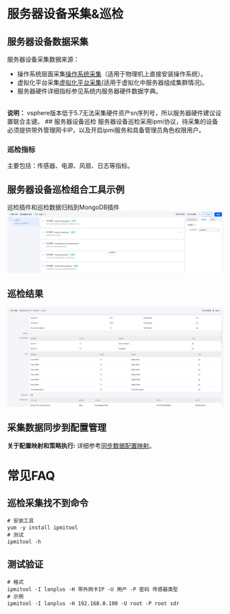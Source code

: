 # 服务器设备采集&巡检

## 服务器设备数据采集
服务器设备采集数据来源：
* 操作系统层面采集[操作系统采集](2.操作系统采集.md)（适用于物理机上直接安装操作系统）。
* 虚拟化平台采集[虚拟化平台采集](5.容器云平台采集.md)(适用于虚拟化中服务器组成集群情况)。
* 服务器硬件详细指标参见系统内服务器硬件数据字典。
<br>
<b>说明：</b> vsphere版本低于5.7无法采集硬件资产sn序列号，所以服务器硬件建议设置联合主键。
## 服务器设备巡检
服务器设备巡检采用ipmi协议，待采集的设备必须提供带外管理网卡IP，以及开启ipmi服务和具备管理员角色权限用户。

### 巡检指标
主要包括：传感器、电源、风扇、日志等指标。

## 服务器设备巡检组合工具示例
巡检插件和巡检数据归档到MongoDB插件
![img.png](images/7.serverdev_inspect_comb.png)

## 巡检结果
![img.png](images/7.serverdev_inspect_result.png)
## 采集数据同步到配置管理
<b>关于配置映射和策略执行:</b> 详细参考[同步数据配置映射](8.同步数据配置.md)。

# 常见FAQ
## 巡检采集找不到命令
```shell
# 安装工具
yum -y install ipmitool
# 测试
ipmitool -h
```

## 测试验证
```shell
# 格式
ipmitool -I lanplus -H 带外网卡IP -U 用户 -P 密码 传感器类型
# 示例
ipmitool -I lanplus -H 192.168.0.100 -U root -P root sdr
```
